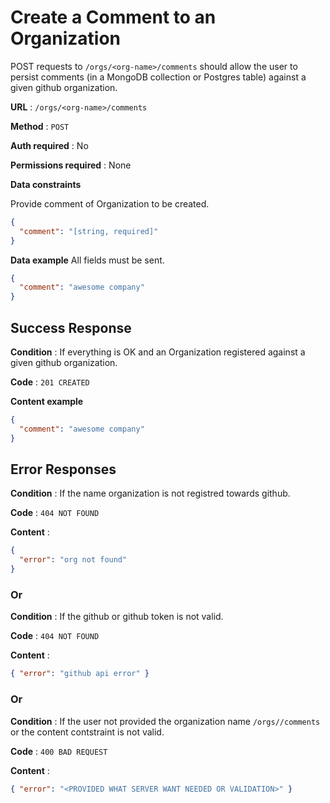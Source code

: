 # Create a Comment to an Organization

POST requests to `/orgs/<org-name>/comments` should allow the user to persist comments (in a MongoDB collection or Postgres table) against a given github organization.

**URL** : `/orgs/<org-name>/comments`

**Method** : `POST`

**Auth required** : No

**Permissions required** : None

**Data constraints**

Provide comment of Organization to be created.

```json
{
  "comment": "[string, required]"
}
```

**Data example** All fields must be sent.

```json
{
  "comment": "awesome company"
}
```

## Success Response

**Condition** : If everything is OK and an Organization registered against a given github organization.

**Code** : `201 CREATED`

**Content example**

```json
{
  "comment": "awesome company"
}
```

## Error Responses

**Condition** : If the name organization is not registred towards github.

**Code** : `404 NOT FOUND`

**Content** :

```json
{
  "error": "org not found"
}
```

### Or

**Condition** : If the github or github token is not valid.

**Code** : `404 NOT FOUND`

**Content** :

```json
{ "error": "github api error" }
```

### Or

**Condition** : If the user not provided the organization name `/orgs//comments` or the content contstraint is not valid.

**Code** : `400 BAD REQUEST`

**Content** :

```json
{ "error": "<PROVIDED WHAT SERVER WANT NEEDED OR VALIDATION>" }
```
